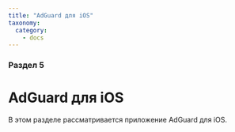 ```yaml
---
title: "AdGuard для iOS"
taxonomy:
  category:
    - docs
---
```


### Раздел 5

# AdGuard для iOS

В этом разделе рассматривается приложение AdGuard для iOS.
